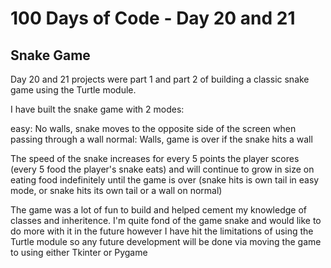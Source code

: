 # 100 Days of Code - Day 20 and 21

## Snake Game

Day 20 and 21 projects were part 1 and part 2 of building a classic snake game using the Turtle module.

I have built the snake game with 2 modes:

easy: No walls, snake moves to the opposite side of the screen when passing through a wall
normal: Walls, game is over if the snake hits a wall

The speed of the snake increases for every 5 points the player scores (every 5 food the player's snake eats)
and will continue to grow in size on eating food indefinitely until the game is over (snake hits is own tail
in easy mode, or snake hits its own tail or a wall on normal)

The game was a lot of fun to build and helped cement my knowledge of classes and inheritence. I'm  quite fond
of the game snake and would like to do more with it in the future however I have hit the limitations of using
the Turtle module so any future development will be done via moving the game to using either Tkinter or Pygame
